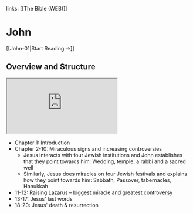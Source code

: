 links: [[The Bible (WEB)]]
# John

[[John-01|Start Reading →]]

## Overview and Structure
<iframe src="https://www.youtube.com/embed/G-2e9mMf7E8" class="resize-both"></iframe>

* Chapter 1: Introduction 
* Chapter 2-10: Miraculous signs and increasing controversies 
	* Jesus interacts with four Jewish institutions and John establishes that they point towards him: Wedding, temple, a rabbi and a sacred well
	* Similarly, Jesus does miracles on four Jewish festivals and explains how they point towards him: Sabbath, Passover, tabernacles, Hanukkah
* 11-12: Raising Lazarus – biggest miracle and greatest controversy 
* 13-17: Jesus' last words 
* 18-20: Jesus' death & resurrection 